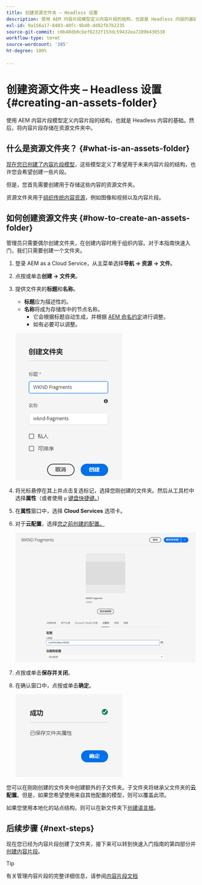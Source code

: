 ```yaml
---
title: 创建资源文件夹 – Headless 设置
description: 使用 AEM 内容片段模型定义内容片段的结构，也就是 Headless 内容的基础。
exl-id: 9a156a17-8403-40fc-9bd0-dd82fb7b2235
source-git-commit: c0b48db0cbef6232f153dc59432ea7289b430538
workflow-type: tm+mt
source-wordcount: '385'
ht-degree: 100%

---
```


# 创建资源文件夹 – Headless 设置 {#creating-an-assets-folder}

使用 AEM 内容片段模型定义内容片段的结构，也就是 Headless 内容的基础。然后，将内容片段存储在资源文件夹中。

## 什么是资源文件夹？ {#what-is-an-assets-folder}

[现在您已创建了内容片段模型](create-content-model.md)，这些模型定义了希望用于未来内容片段的结构，也许您会希望创建一些片段。

但是，您首先需要创建用于存储这些内容的资源文件夹。

资源文件夹用于[组织传统内容资源](/help/assets/manage-digital-assets.md)，例如图像和视频以及内容片段。

## 如何创建资源文件夹 {#how-to-create-an-assets-folder}

管理员只需要偶尔创建文件夹，在创建内容时用于组织内容。对于本指南快速入门，我们只需要创建一个文件夹。

1. 登录 AEM as a Cloud Service，从主菜单选择&#x200B;**导航 -> 资源 -> 文件**。
1. 点按或单击&#x200B;**创建 -> 文件夹**。
1. 提供文件夹的&#x200B;**标题**&#x200B;和&#x200B;**名称**。
   * **标题**&#x200B;应为描述性的。
   * **名称**&#x200B;将成为存储库中的节点名称。
      * 它会根据标题自动生成，并根据 [AEM 命名约定](/help/implementing/developing/introduction/naming-conventions.md)进行调整。
      * 如有必要可以调整。

   ![创建文件夹](../assets/assets-folder-create.png)
1. 将光标悬停在其上并点击复选标记，选择您刚创建的文件夹。然后从工具栏中选择&#x200B;**属性**（或者使用 `p` [键盘快捷键。](/help/sites-cloud/authoring/getting-started/keyboard-shortcuts.md)）
1. 在&#x200B;**属性**&#x200B;窗口中，选择 **Cloud Services** 选项卡。
1. 对于&#x200B;**云配置**，选择[您之前创建的配置。](create-configuration.md)

   ![配置资源文件夹](../assets/assets-folder-configure.png)
1. 点按或单击&#x200B;**保存并关闭**。
1. 在确认窗口中，点按或单击&#x200B;**确定**。

   ![确认窗口](../assets/assets-folder-confirmation.png)

您可以在刚刚创建的文件夹中创建额外的子文件夹。子文件夹将继承父文件夹的&#x200B;**云配置**。但是，如果您希望使用来自其他配置的模型，则可以覆盖此项。

如果您使用本地化的站点结构，则可以在新文件夹下[创建语言根](/help/assets/translate-assets.md)。

## 后续步骤 {#next-steps}

现在您已经为内容片段创建了文件夹，接下来可以转到快速入门指南的第四部分并[创建内容片段](create-content-fragment.md)。

>[!TIP]
>
>有关管理内容片段的完整详细信息，请参阅[内容片段文档](/help/sites-cloud/administering/content-fragments/content-fragments.md)
